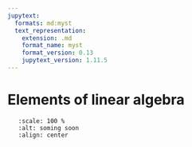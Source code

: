 ```yaml
---
jupytext:
  formats: md:myst
  text_representation:
    extension: .md
    format_name: myst
    format_version: 0.13
    jupytext_version: 1.11.5
---
```


# Elements of linear algebra

```{image} _static/img/coming_soon.png
   :scale: 100 %
   :alt: soming soon
   :align: center
```
